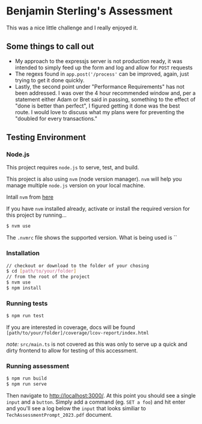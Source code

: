 # Benjamin Sterling's Assessment

This was a nice little challenge and I really enjoyed it.

## Some things to call out
* My approach to the expressjs server is not production ready, it was intended to simply feed up the form and log and allow for `POST` requests
* The regexs found in `app.post('/process'` can be improved, again, just trying to get it done quickly.
* Lastly, the second point under "Performance Requirements" has not been addressed. I was over the 4 hour recommended window and, per a statement either Adam or Bret said in passing, something to the effect of "done is better than perfect", I figured getting it done was the best route. I would love to discuss what my plans were for preventing the "doubled for every transactions." 

## Testing Environment
### Node.js

This project requires `node.js` to serve, test, and  build.

This project is also using `nvm` (node version manager). `nvm` will help you manage multiple `node.js` version on your local machine.

Intall `nvm` from [here](https://github.com/nvm-sh/nvm)

If you have `nvm` installed already, activate or install the required version for this project by running...

```sh
$ nvm use
```

The `.nvmrc` file shows the supported version. What is being used is ``

### Installation

```sh
// checkout or download to the folder of your chosing
$ cd [path/to/your/folder]
// from the root of the project
$ nvm use
$ npm install
```

### Running tests

```sh
$ npm run test
```

If you are interested in coverage, docs will be found `[path/to/your/folder]/coverage/lcov-report/index.html`

_note:_ `src/main.ts` is not covered as this was only to serve up a quick and dirty frontend to allow for testing of this accessment.

### Running assessment
```sh
$ npm run build
$ npm run serve
```
Then navigate to [http://localhost:3000/](http://localhost:3000/). At this point you should see a single `input` and a `button`. Simply add a command (eg. `SET a foo`) and hit enter and you'll see a log below the `input` that looks similiar to `TechAssessmentPrompt_2023.pdf` document.
